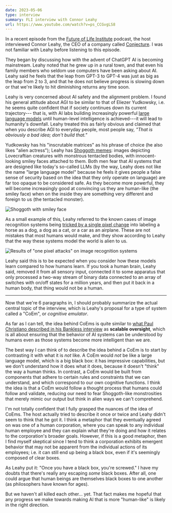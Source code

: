 ```yaml
---
date: 2023-05-06
type: interview
summary: FLI interview with Connor Leahy
url: https://www.youtube.com/watch?v=ps_CCGvgLS8
---
```


In a recent episode from the [Future of Life Institute][1] podcast, the host
interviewed Connor Leahy, the CEO of a company called [Conjecture][2]. I was not
familiar with Leahy before listening to this episode.

They began by discussing how with the advent of ChatGPT AI is becoming
mainstream. Leahy noted that he grew up in a rural town, and that even his
family members who seldom use computers have been asking about AI. Leahy said he
feels that the leap from GPT-3 to GPT-4 was just as big as the leap from 2 to 3,
and that he does not believe progress is slowing down or that we're likely to
hit diminishing returns any time soon.

Leahy is very concerned about AI safety and the alignment problem. I found his
general attitude about AGI to be similar to that of Eliezer Yudkowsky, i.e. he
seems quite confident that if society continues down its current trajectory---
that is, with AI labs building increasingly powerful [large language models][3]
until human-level intelligence is achieved---it will lead to humanity's
downfall. Leahy treated this as fairly obvious and claimed that when you
describe AGI to everyday people, most people say, _"That is obviously a bad
idea; don't build that."_

Yudkowsky has his "inscrutable matrices" as his phrase of choice (he also
likes "alien actress"); Leahy has [Shoggoth memes][4]: images depicting
Lovecraftian creatures with monstrous tentacled bodies, with innocent-looking
smiley faces attached to them. Both men fear that AI systems that are designed
like today's so-called LLMs (by the way, Leahy does not like the name "large
language model" because he feels it gives people a false sense of security
based on the idea that they only operate on language) are far too opaque to be
considered safe. As they become more powerful, they will become increasingly
good at convincing us they are human-like (the smiley face) when on the inside
they are something very different and foreign to us (the tentacled monster).

![Shoggoth with smiley face](/images/fli-connor-leahy-shoggoth.png)

As a small example of this, Leahy referred to the known cases of image
recognition systems being [tricked by a single pixel change][5] into labeling
a horse as a dog, a dog as a cat, or a car as an airplane. These are not
mistakes that most humans would make, and they show according to Leahy that the
way these systems model the world is alien to us.

![Results of "one pixel attacks" on image recognition systems](/images/fli-connor-leahy-one-pixel-attack.png)

Leahy said this is to be expected when you consider how these models learn
compared to how humans learn. If you took a human brain, Leahy said, removed it
from all sensory input, connected it to some apparatus that only processed a
two-way stream of binary data connected to an array of switches with on/off
states for a million years, and then put it back in a human body, that thing
would not be a human.

---

Now that we're 6 paragraphs in, I should probably summarize the actual central
topic of the interview, which is Leahy's proposal for a type of system called a
"CoEm", or _cognitive emulator_.

As far as I can tell, the idea behind CoEms is quite similar to [what Paul
Christiano described in his Bankless interview][6] as **scalable oversight**,
which is all about ensuring that the behavior of AI systems can be understood
by humans even as those systems become more intelligent than we are.

The best way I can think of to describe the idea behind a CoEm is to start by
contrasting it with what it is _not_ like. A CoEm would _not_ be like a large
language model, which is a big black box: it has impressive capabilities, but
we don't understand how it does what it does, because it doesn't "think" the way
a human thinks. In contrast, a CoEm would be built from components that adhere
to certain rules and constraints that we can understand, and which correspond to
our own cognitive functions. I think the idea is that a CoEm would follow a
thought process that humans could follow and validate, reducing our need to fear
Shoggoth-like monstrosities that merely mimic our output but think in alien ways
we can't comprehend.

I'm not totally confident that I fully grasped the nuances of the idea of CoEms.
The host actually tried to describe it once or twice and Leahy didn't seem to
think that he got it. I think a metaphor that they eventually agreed on was one
of a human corporation, where you can speak to any individual human employee
and they can explain what they're doing and how it relates to the corporation's
broader goals. However, if this is a good metaphor, then I find myself skeptical
since I tend to think a corporation exhibits emergent behavior that may not be
apparent from the individual actions of its employees; i.e. it can still end up
being a black box, even if it's seemingly composed of clear boxes.

As Leahy put it: "Once you have a black box, you're screwed." I have my doubts
that there's really any escaping _some_ black boxes. After all, one could argue
that human beings are themselves black boxes to one another (as philosophers
have known for ages).

But we haven't all killed each other... yet. That fact makes me hopeful that any
progress we make towards making AI that is more "human-like" is likely in the
right direction.

[1]: https://futureoflife.org/
[2]: https://conjecture.dev/
[3]: /summaries/eight-things-to-know-about-llms.html
[4]: https://knowyourmeme.com/memes/shoggoth-with-smiley-face-artificial-intelligence
[5]: https://arxiv.org/abs/1710.08864
[6]: /summaries/bankless-paul-christiano.html
